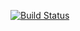 [![Build Status](https://travis-ci.com/ApXaHrEJl/geometry.svg?branch=master)](https://travis-ci.com/ApXaHrEJl/geometry)
